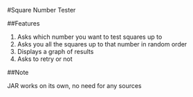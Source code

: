 #Square Number Tester

##Features

1) Asks which number you want to test squares up to
2) Asks you all the squares up to that number in random order
3) Displays a graph of results
4) Asks to retry or not

##Note

JAR works on its own, no need for any sources
